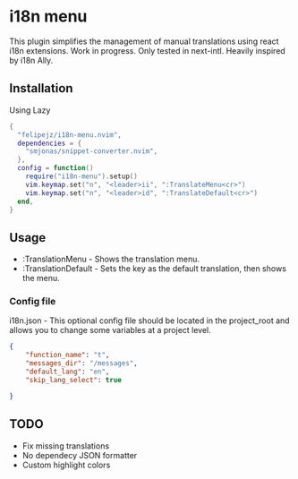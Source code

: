 # i18n menu

This plugin simplifies the management of manual translations using react i18n extensions.
Work in progress. Only tested in next-intl. Heavily inspired by i18n Ally.

## Installation

Using Lazy

```lua
{
  "felipejz/i18n-menu.nvim",
  dependencies = {
    "smjonas/snippet-converter.nvim",
  },
  config = function()
    require("i18n-menu").setup()
    vim.keymap.set("n", "<leader>ii", ":TranslateMenu<cr>")
    vim.keymap.set("n", "<leader>id", ":TranslateDefault<cr>")
  end,
}

```

## Usage

- :TranslationMenu - Shows the translation menu.
- :TranslationDefault - Sets the key as the default translation, then shows the menu.

### Config file

i18n.json - This optional config file should be located in the project_root and allows you to change some variables at a project level.

```JSON
{
    "function_name": "t",
    "messages_dir": "/messages",
    "default_lang": "en",
    "skip_lang_select": true

}
```

## TODO

- Fix missing translations
- No dependecy JSON formatter
- Custom highlight colors

